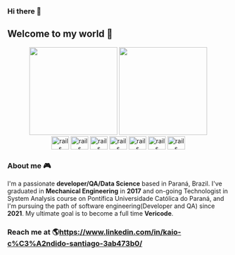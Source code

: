### Hi there 👋

<!--
**Kaio1394/kaio1394** is a ✨ _special_ ✨ repository because its `README.md` (this file) appears on your GitHub profile.

Here are some ideas to get you started:

- 🔭 I’m currently working on ...
- 🌱 I’m currently learning ...
- 👯 I’m looking to collaborate on ...
- 🤔 I’m looking for help with ...
- 💬 Ask me about ...
- 📫 How to reach me: ...
- 😄 Pronouns: ...
- ⚡ Fun fact: ...
-->

## Welcome to my world :rocket:





<div align="center">
    <!--img height="180em" src="profile-3d-contrib/pie_lang_only.svg"-->
    <!--img height="200em" src="profile-3d-contrib/radar_contrib_only.svg"-->
    <img height="200em" src="https://github-profile-summary-cards.vercel.app/api/cards/stats?username=Kaio1394&theme=github"/>
    <img height="200em" src="https://github-profile-summary-cards.vercel.app/api/cards/repos-per-language?username=Kaio1394"/>
</div>
<div align="center">
    <!--img height="200em" src="https://github-profile-summary-cards.vercel.app/api/cards/most-commit-language?username=Kaio1394"-->
</div>
<!--div align="center"-->
    <!--img height="220em" src="https://github-readme-stats.vercel.app/api/top-langs/?username=Kaio1394&langs_count=1&layout=compact&hide=c%2B%2B,CMake,C"-->
<!--/div-->
<div align="center">
    <!--img width="500em" src="https://streak-stats.demolab.com/?user=Kaio1394&currStreakNum=000000&fire=orange&sideLabels=000date_format=[Y.]n.j)"-->
</div>
 

<div style="display: inline_block" align="center">
   <img src ="https://user-images.githubusercontent.com/62676087/224092914-92b4f468-7ec6-40f9-a7c9-f8c9873a486a.png" alt="rails" width="40" height="30" style="max-width:100%;" />
    <img src="https://cdn.jsdelivr.net/gh/devicons/devicon/icons/python/python-original.svg" alt="rails" width="40" height="30" style="max-width:100%;" />

  <img src="https://growiz.com.br/wp-content/uploads/2020/08/kisspng-c-programming-language-logo-microsoft-visual-stud-atlas-portfolio-5b899192d7c600.1628571115357423548838.png" alt="rails" width="40" height="30" style="max-width:100%;" />
  <img src="https://cdn.jsdelivr.net/gh/devicons/devicon/icons/docker/docker-original.svg" alt="rails" width="40" height="30" style="max-width:100%;" />
  <img src ="https://cdn.jsdelivr.net/gh/devicons/devicon/icons/mysql/mysql-original.svg" alt="rails" width="40" height="30" style="max-width:100%;" />
  <img src="https://cdn.jsdelivr.net/gh/devicons/devicon/icons/cucumber/cucumber-plain.svg" alt="rails" width="40" height="30" style="max-width:100%;" />
  <img src="https://cdn.jsdelivr.net/gh/devicons/devicon/icons/selenium/selenium-original.svg" alt="rails" width="40" height="30" style="max-width:100%;" />
 
</div>

### About me :video_game:

I'm a passionate **developer/QA/Data Science** based in Paraná, Brazil. I've graduated in **Mechanical Engineering** in **2017** and on-going Technologist in System Analysis course on Pontífica Universidade Católica do Paraná, and I'm pursuing the path of software engineering(Developer and QA) since **2021**. My ultimate goal is to become a full time **Vericode**.

### Reach me at :earth_americas:https://www.linkedin.com/in/kaio-c%C3%A2ndido-santiago-3ab473b0/
